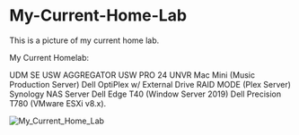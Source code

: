 # My-Current-Home-Lab

This is a picture of my current home lab.

My Current Homelab:

UDM SE USW AGGREGATOR USW PRO 24 UNVR Mac Mini (Music Production Server) Dell OptiPlex w/ External Drive RAID MODE (Plex Server) Synology NAS Server Dell Edge T40 (Window Server 2019) Dell Precision T780 (VMware ESXi v8.x).

![My_Current_Home_Lab](https://github.com/user-attachments/assets/f28ff41c-d8eb-4e2a-bcd3-6f5a7d7f1626)

